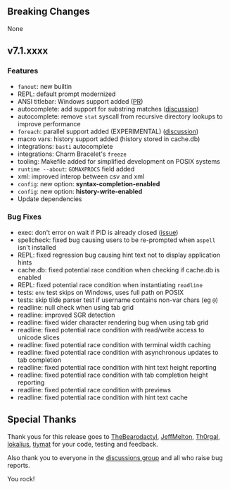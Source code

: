 ## Breaking Changes

None

## v7.1.xxxx

### Features

* `fanout`: new builtin
* REPL: default prompt modernized
* ANSI titlebar: Windows support added ([PR](https://github.com/lmorg/murex/pull/931))
* autocomplete: add support for substring matches ([discussion](https://github.com/lmorg/murex/discussions/934))
* autocomplete: remove `stat` syscall from recursive directory lookups to improve performance
* `foreach`: parallel support added (EXPERIMENTAL) ([discussion](https://github.com/lmorg/murex/discussions/933))
* macro vars: history support added (history stored in cache.db)
* integrations: `basti` autocomplete
* integrations: Charm Bracelet's `freeze`
* tooling: Makefile added for simplified development on POSIX systems
* `runtime --about`: `GOMAXPROCS` field added
* xml: improved interop between csv and xml
* `config`: new option: **syntax-completion-enabled**
* `config`: new option: **history-write-enabled**
* Update dependencies

### Bug Fixes

* exec: don't error on wait if PID is already closed ([issue](https://github.com/lmorg/murex/issues/946))
* spellcheck: fixed bug causing users to be re-prompted when `aspell` isn't installed
* REPL: fixed regression bug causing hint text not to display application hints
* cache.db: fixed potential race condition when checking if cache.db is enabled
* REPL: fixed potential race condition when instantiating `readline`
* tests: `env` test skips on Windows, uses full path on POSIX
* tests: skip tilde parser test if username contains non-var chars (eg `@`)
* readline: null check when using tab grid
* readline: improved SGR detection
* readline: fixed wider character rendering bug when using tab grid
* readline: fixed potential race condition with read/write access to unicode slices
* readline: fixed potential race condition with terminal width caching
* readline: fixed potential race condition with asynchronous updates to tab completion
* readline: fixed potential race condition with hint text height reporting
* readline: fixed potential race condition with tab completion height reporting
* readline: fixed potential race condition with previews
* readline: fixed potential race condition with hint text cache

## Special Thanks

Thank yous for this release goes to [TheBearodactyl](https://github.com/TheBearodactyl), [JeffMelton](https://github.com/JeffMelton), [Th0rgal](https://github.com/Th0rgal), [lokalius](https://github.com/lokalius), [tiymat](https://github.com/tiymat) for your code, testing and feedback.

Also thank you to everyone in the [discussions group](https://github.com/lmorg/murex/discussions) and all who raise bug reports.

You rock!
